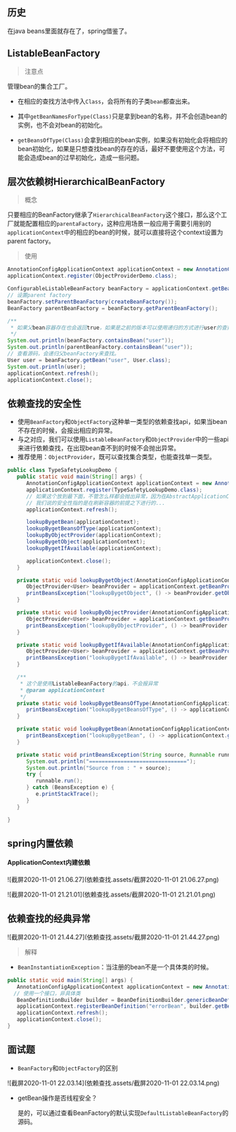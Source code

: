 ## 历史

在java beans里面就存在了，spring借鉴了。

## ListableBeanFactory

> 注意点

管理bean的集合工厂。

- 在相应的查找方法中传入`Class`，会将所有的子类`bean`都查出来。

- 其中`getBeanNamesForType(Class)`只是拿到bean的名称，并不会创造bean的实例，也不会对bean的初始化。
- `getBeansOfType(Class)`会拿到相应的bean实例，如果没有初始化会将相应的bean初始化，如果是只想查找bean的存在的话，最好不要使用这个方法，可能会造成bean的过早初始化，造成一些问题。

## 层次依赖树HierarchicalBeanFactory

> 概念

只要相应的BeanFactory继承了`HierarchicalBeanFactory`这个接口，那么这个工厂就能配置相应的`parentaFactory`，这种应用场景一般应用于需要引用别的`applicationContext`中的相应的bean的时候，就可以直接将这个context设置为parent factory。

> 使用

```java
AnnotationConfigApplicationContext applicationContext = new AnnotationConfigApplicationContext();
applicationContext.register(ObjectProviderDemo.class);

ConfigurableListableBeanFactory beanFactory = applicationContext.getBeanFactory();
// 设置parent factory
beanFactory.setParentBeanFactory(createBeanFactory());
BeanFactory parentBeanFactory = beanFactory.getParentBeanFactory();

/**
 * 如果父bean容器存在也会返回true，如果是之前的版本可以使用递归的方式进行user的查找。
 */
System.out.println(beanFactory.containsBean("user"));
System.out.println(parentBeanFactory.containsBean("user"));
// 查看源码，会递归父beanFactory来查找。
User user = beanFactory.getBean("user", User.class);
System.out.println(user);
applicationContext.refresh();
applicationContext.close();
```

## 依赖查找的安全性

- 使用`BeanFactory`和`ObjectFactory`这种单一类型的依赖查找api，如果当bean不存在的时候，会报出相应的异常。
- 与之对应，我们可以使用`ListableBeanFactory`和`ObjectProvider`中的一些api来进行依赖查找，在出现bean查不到的时候不会抛出异常。
- 推荐使用：`ObjectProvider`，既可以查找集合类型，也能查找单一类型。

```java
public class TypeSafetyLookupDemo {
   public static void main(String[] args) {
      AnnotationConfigApplicationContext applicationContext = new AnnotationConfigApplicationContext();
      applicationContext.register(TypeSafetyLookupDemo.class);
      // 如果这个放到最下面，不管怎么样都会抛出异常，因为在AbstractApplicationContext#getBean#assertBeanFactoryActive就被判断没有启动，就被拦截了...
      // 我们说的安全性指的是在刷新容器的前提之下进行的...
      applicationContext.refresh();

      lookupBygetBean(applicationContext);
      lookupBygetBeansOfType(applicationContext);
      lookupByObjectProvider(applicationContext);
      lookupBygetObject(applicationContext);
      lookupBygetIfAvailable(applicationContext);

      applicationContext.close();
   }

   private static void lookupBygetObject(AnnotationConfigApplicationContext applicationContext) {
      ObjectProvider<User> beanProvider = applicationContext.getBeanProvider(User.class);
      printBeansException("lookupBygetObject", () -> beanProvider.getObject());
   }

   private static void lookupByObjectProvider(AnnotationConfigApplicationContext applicationContext) {
      ObjectProvider<User> beanProvider = applicationContext.getBeanProvider(User.class);
      printBeansException("lookupByObjectProvider", () -> beanProvider.forEach(System.out::println));
   }

   private static void lookupBygetIfAvailable(AnnotationConfigApplicationContext applicationContext) {
      ObjectProvider<User> beanProvider = applicationContext.getBeanProvider(User.class);
      printBeansException("lookupBygetIfAvailable", () -> beanProvider.getIfAvailable());
   }

   /**
    * 这个是使用ListableBeanFactory的api，不会报异常
    * @param applicationContext
    */
   private static void lookupBygetBeansOfType(AnnotationConfigApplicationContext applicationContext) {
      printBeansException("lookupBygetBeansOfType", () -> applicationContext.getBeansOfType(User.class));
   }

   private static void lookupBygetBean(AnnotationConfigApplicationContext applicationContext) {
      printBeansException("lookupBygetBean", () -> applicationContext.getBean(User.class));
   }

   private static void printBeansException(String source, Runnable runnable) {
      System.out.println("===============================");
      System.out.println("Source from : " + source);
      try {
         runnable.run();
      } catch (BeansException e) {
         e.printStackTrace();
      }
   }

}
```

## spring内置依赖

#### ApplicationContext内建依赖

![截屏2020-11-01 21.06.27](依赖查找.assets/截屏2020-11-01 21.06.27.png)

![截屏2020-11-01 21.21.01](依赖查找.assets/截屏2020-11-01 21.21.01.png)

## 依赖查找的经典异常

![截屏2020-11-01 21.44.27](依赖查找.assets/截屏2020-11-01 21.44.27.png)

> 解释

- `BeanInstantiationException`：当注册的bean不是一个具体类的时候。

```java
public static void main(String[] args) {
   AnnotationConfigApplicationContext applicationContext = new AnnotationConfigApplicationContext();
  // 使用一个接口，非具体类
   BeanDefinitionBuilder builder = BeanDefinitionBuilder.genericBeanDefinition(IUserFactory.class);
   applicationContext.registerBeanDefinition("errorBean", builder.getBeanDefinition());
   applicationContext.refresh();
   applicationContext.close();
}
```

## 面试题

- `BeanFactory`和`ObjectFactory`的区别

![截屏2020-11-01 22.03.14](依赖查找.assets/截屏2020-11-01 22.03.14.png)

- getBean操作是否线程安全？

  是的，可以通过查看BeanFactory的默认实现`DefaultListableBeanFactory`的源码。 
































































